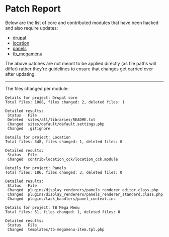 # Patch Report

Below are the list of core and contributed modules that have been hacked and also require updates:

* [drupal](drupal_patch.md)
* [location](location_patch.md)
* [panels](panels_patch.md)
* [tb_megamenu](tb_mega_menu_patch.md)
 
The above patches are not meant to be applied directly (as file paths will differ) rather they're guidelines to ensure that changes get carried over after updating.

---

The files changed per module:

```
Details for project: Drupal core
Total files: 1088, files changed: 2, deleted files: 1

Detailed results:
 Status   File
 Deleted  sites/all/libraries/README.txt
 Changed  sites/default/default.settings.php
 Changed  .gitignore
```
```
Details for project: Location
Total files: 348, files changed: 1, deleted files: 0

Detailed results:
 Status   File
 Changed  contrib/location_cck/location_cck.module
```
```
Details for project: Panels
Total files: 186, files changed: 3, deleted files: 0

Detailed results:
 Status   File
 Changed  plugins/display_renderers/panels_renderer_editor.class.php
 Changed  plugins/display_renderers/panels_renderer_standard.class.php
 Changed  plugins/task_handlers/panel_context.inc
```
```
Details for project: TB Mega Menu
Total files: 51, files changed: 1, deleted files: 0

Detailed results:
 Status   File
 Changed  templates/tb-megamenu-item.tpl.php
```